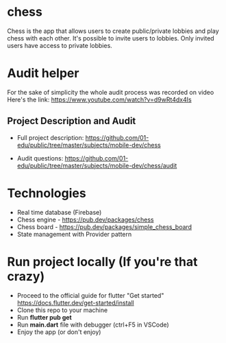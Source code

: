 # chess

Chess is the app that allows users to create public/private lobbies and play chess with each other.
It's possible to invite users to lobbies.
Only invited users have access to private lobbies.

# Audit helper

For the sake of simplicity the whole audit process was recorded on video
Here's the link: https://www.youtube.com/watch?v=d9wRt4dx4Is

## Project Description and Audit

- Full project description: https://github.com/01-edu/public/tree/master/subjects/mobile-dev/chess

- Audit questions: https://github.com/01-edu/public/tree/master/subjects/mobile-dev/chess/audit

# Technologies

- Real time database (Firebase)
- Chess engine - https://pub.dev/packages/chess
- Chess board - https://pub.dev/packages/simple_chess_board
- State management with Provider pattern

# Run project locally (If you're that crazy)

- Proceed to the official guide for flutter "Get started" https://docs.flutter.dev/get-started/install
- Clone this repo to your machine
- Run **flutter pub get**
- Run **main.dart** file with debugger (ctrl+F5 in VSCode)
- Enjoy the app (or don't enjoy)
